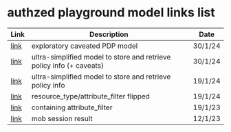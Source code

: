 # authzed playground model links list

| Link                                                   | Description | Date |
|--------------------------------------------------------| --- | --- |
| [link](https://play.authzed.com/s/oQ6Z5ehXigps/schema) | exploratory caveated PDP model | 30/1/24 |
| [link](https://play.authzed.com/s/m8UHVyjWuFWF/schema) | ultra-simplified model to store and retrieve policy info (+ caveats) | 30/1/24 |
| [link](https://play.authzed.com/s/1YodgNDHqHoL/schema) | ultra-simplified model to store and retrieve policy info | 19/1/24 |
| [link](https://play.authzed.com/s/UMoBrU6KTL9P/schema) | resource_type/attribute_filter flipped | 19/1/24 |
| [link](https://play.authzed.com/s/TxON1GRvrhnO/schema) | containing attribute_filter | 19/1/23 |
| [link](https://play.authzed.com/s/yt8rHSIT0MwN/schema) | mob session result | 12/1/23 |